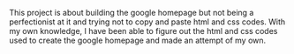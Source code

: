 This project is about building the google homepage but not being a perfectionist at it and trying not to copy and paste html and css codes. With my own knowledge, I have been able to figure out the html and css codes used to create the google homepage and made an attempt of my own.
